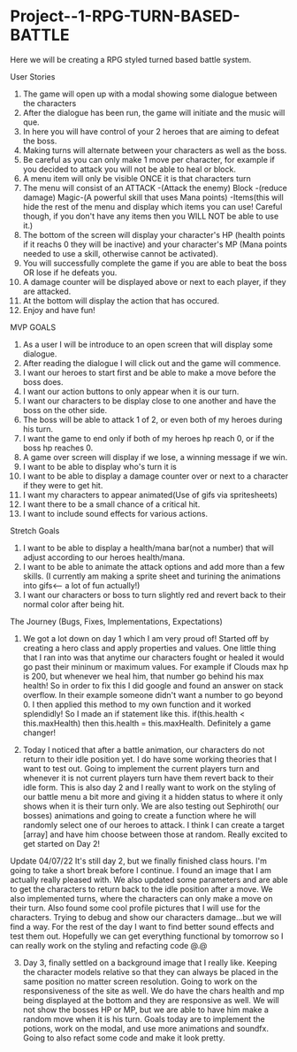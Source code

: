 # Project--1-RPG-TURN-BASED-BATTLE
Here we will be creating a RPG styled turned based battle system. 


User Stories
1. The game will open up with a modal showing some dialogue between the characters
2. After the dialogue has been run, the game will initiate and the music will que.
3. In here you will have control of your 2 heroes that are aiming to defeat the boss.
4. Making turns will alternate between your characters as well as the boss.
5. Be careful as you can only make 1 move per character, for example if you decided to attack
you will not be able to heal or block.
6. A menu item will only be visible ONCE it is that characters turn
7. The menu will consist of an ATTACK -(Attack the enemy) Block -(reduce damage) Magic-(A powerful skill that uses Mana points) -Items(this will hide the rest of the menu and display which items you can use! Careful though, if you don't have any items then you WILL NOT be able to use it.)
8. The bottom of the screen will display your character's HP (health points if it reachs 0 they will be inactive) and your character's MP (Mana points needed to use a skill, otherwise cannot be activated).
9. You will successfully complete the game if you are able to beat the boss OR lose if he defeats you.
10. A damage counter will be displayed above or next to each player, if they are attacked.
11. At the bottom will display the action that has occured.
12. Enjoy and have fun!

MVP GOALS
1. As a user I will be introduce to an open screen that will display some dialogue.
2. After reading the dialogue I will click out and the game will commence.
3. I want our heroes to start first and be able to make a move before the boss does.
4. I want our action buttons to only appear when it is our turn.
6. I want our characters to be display close to one another and have the boss on the other side.
5. The boss will be able to attack 1 of 2, or even both of my heroes during his turn.
6. I want the game to end only if both of my heroes hp reach 0, or if the boss hp reaches 0.
7. A game over screen will display if we lose, a winning message if we win.
8. I want to be able to display who's turn it is
9. I want to be able to display a damage counter over or next to a character if they were to get hit.
10. I want my characters to appear animated(Use of gifs via spritesheets)
11. I want there to be a small chance of a critical hit.
12. I want to include sound effects for various actions.

Stretch Goals
1. I want to be able to display a health/mana bar(not a number) that will adjust according to our heroes health/mana.
2. I want to be able to animate the attack options and add more than a few skills. (I currently am making a sprite sheet and turining the animations into gifs<-- a lot of fun actually!)
3. I want our characters or boss to turn slightly red and revert back to their normal color after being hit.




The Journey (Bugs, Fixes, Implementations, Expectations)
1. We got a lot down on day 1 which I am very proud of! Started off by creating a hero class and apply properties and values. One little thing that I ran into was that anytime our characters fought or healed it would go past their mininum or maximum values. For example if Clouds max hp is 200, but whenever we heal him, that number go behind his max health! So in order to fix this I did google and found an answer on stack overflow. In their example someone didn't want a number to go beyond 0. I then applied this method to my own function and it worked splendidly! So I made an if statement like this. if(this.health < this.maxHealth) then this.health = this.maxHealth. Definitely a game changer!

2. Today I noticed that after a battle animation, our characters do not return to their idle position yet. I do have some working theories that I want to test out. Going to implement the current players turn and whenever it is not current players turn have them revert back to their idle form. This is also day 2 and I really want to work on the styling of our battle menu a bit more and giving it a hidden status to where it only shows when it is their turn only. We are also testing out Sephiroth( our bosses) animations and going to create a function where he will randomly select one of our heroes to attack. I think I can create a target [array] and have him choose between those at random. Really excited to get started on Day 2!

Update 04/07/22
It's still day 2, but we finally finished class hours. I'm going to take a short break before I continue. I found an image that I am actually really pleased with. We also updated some parameters and are able to get the characters to return back to the idle position after a move. We also implemented turns, where the characters can only make a move on their turn. Also found some cool profile pictures that I will use for the characters. Trying to debug and show our characters damage...but we will find a way. For the rest of the day I want to find better sound effects and test them out. Hopefully we can get everything functional by tomorrow so I can really work on the styling and refacting code @.@

3. Day 3, finally settled on a background image that I really like. Keeping the character models relative so that they can always be placed in the same position no matter screen resolution. Going to work on the responsiveness of the site as well. We do have the chars health and mp being displayed at the bottom and they are responsive as well. We will not show the bosses HP or MP, but we are able to have him make a random move when it is his turn. Goals today are to implement the potions, work on the modal, and use more animations and soundfx. Going to also refact some code and make it look pretty. 